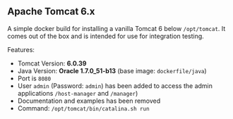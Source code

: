 ## Apache Tomcat 6.x

A simple docker build for installing a vanilla Tomcat 6 below
`/opt/tomcat`. It comes out of the box and is intended for use for
integration testing.

Features:

* Tomcat Version: **6.0.39**
* Java Version: **Oracle 1.7.0_51-b13** (base image: `dockerfile/java`)
* Port is `8080`
* User `admin` (Password: `admin`) has been added to access the admin
  applications `/host-manager` and `/manager`)
* Documentation and examples has been removed
* Command: `/opt/tomcat/bin/catalina.sh run`
